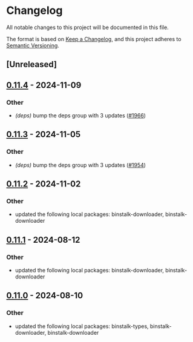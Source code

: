 # Changelog
All notable changes to this project will be documented in this file.

The format is based on [Keep a Changelog](https://keepachangelog.com/en/1.0.0/),
and this project adheres to [Semantic Versioning](https://semver.org/spec/v2.0.0.html).

## [Unreleased]

## [0.11.4](https://github.com/cargo-bins/cargo-binstall/compare/binstalk-registry-v0.11.3...binstalk-registry-v0.11.4) - 2024-11-09

### Other

- *(deps)* bump the deps group with 3 updates ([#1966](https://github.com/cargo-bins/cargo-binstall/pull/1966))

## [0.11.3](https://github.com/cargo-bins/cargo-binstall/compare/binstalk-registry-v0.11.2...binstalk-registry-v0.11.3) - 2024-11-05

### Other

- *(deps)* bump the deps group with 3 updates ([#1954](https://github.com/cargo-bins/cargo-binstall/pull/1954))

## [0.11.2](https://github.com/cargo-bins/cargo-binstall/compare/binstalk-registry-v0.11.1...binstalk-registry-v0.11.2) - 2024-11-02

### Other

- updated the following local packages: binstalk-downloader, binstalk-downloader

## [0.11.1](https://github.com/cargo-bins/cargo-binstall/compare/binstalk-registry-v0.11.0...binstalk-registry-v0.11.1) - 2024-08-12

### Other
- updated the following local packages: binstalk-downloader, binstalk-downloader

## [0.11.0](https://github.com/cargo-bins/cargo-binstall/compare/binstalk-registry-v0.10.0...binstalk-registry-v0.11.0) - 2024-08-10

### Other
- updated the following local packages: binstalk-types, binstalk-downloader, binstalk-downloader
